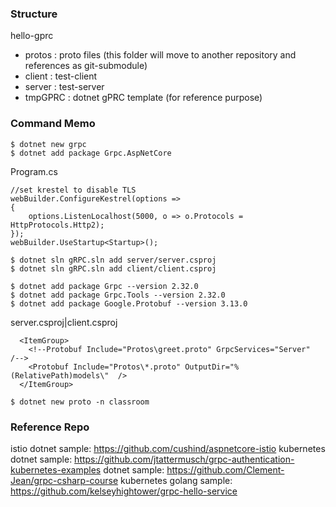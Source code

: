### Structure

hello-gprc
  - protos : proto files (this folder will move to another repository and references as git-submodule)
  - client : test-client
  - server : test-server
  - tmpGPRC : dotnet gPRC template (for reference purpose)

### Command Memo

```
$ dotnet new grpc
$ dotnet add package Grpc.AspNetCore 
```

Program.cs
```
//set krestel to disable TLS
webBuilder.ConfigureKestrel(options =>
{
    options.ListenLocalhost(5000, o => o.Protocols = HttpProtocols.Http2);
});
webBuilder.UseStartup<Startup>();
```

```
$ dotnet sln gRPC.sln add server/server.csproj
$ dotnet sln gRPC.sln add client/client.csproj
```

```
$ dotnet add package Grpc --version 2.32.0
$ dotnet add package Grpc.Tools --version 2.32.0
$ dotnet add package Google.Protobuf --version 3.13.0
```

server.csproj|client.csproj
```
  <ItemGroup>
    <!--Protobuf Include="Protos\greet.proto" GrpcServices="Server"  /-->
    <Protobuf Include="Protos\*.proto" OutputDir="%(RelativePath)models\"  />
  </ItemGroup>
```

```
$ dotnet new proto -n classroom
```

### Reference Repo

istio dotnet sample: https://github.com/cushind/aspnetcore-istio
kubernetes dotnet sample: https://github.com/jtattermusch/grpc-authentication-kubernetes-examples
dotnet sample: https://github.com/Clement-Jean/grpc-csharp-course
kubernetes golang sample: https://github.com/kelseyhightower/grpc-hello-service